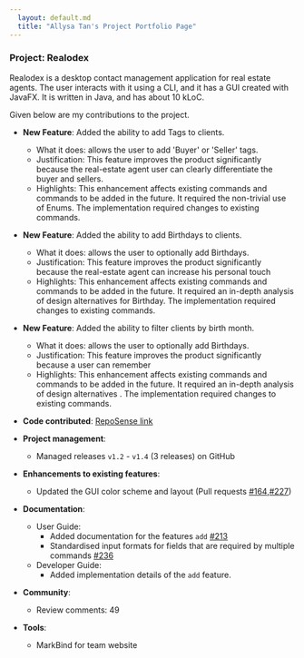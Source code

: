 ```yaml
---
  layout: default.md
  title: "Allysa Tan's Project Portfolio Page"
---
```


### Project: Realodex

Realodex is a desktop contact management application for real estate agents. The user interacts with it using a CLI, and it has a GUI created with JavaFX. It is written in Java, and has about 10 kLoC.

Given below are my contributions to the project.

* **New Feature**: Added the ability to add Tags to clients.
    * What it does: allows the user to add 'Buyer' or 'Seller' tags.
    * Justification: This feature improves the product significantly because the real-estate agent user can clearly differentiate the buyer and sellers.
    * Highlights: This enhancement affects existing commands and commands to be added in the future. It required the non-trivial use of Enums. The implementation required changes to existing commands.

* **New Feature**: Added the ability to add Birthdays to clients.
  * What it does: allows the user to optionally add Birthdays.
  * Justification: This feature improves the product significantly because the real-estate agent can increase his personal touch
  * Highlights: This enhancement affects existing commands and commands to be added in the future. It required an in-depth analysis of design alternatives for Birthday. The implementation required changes to existing commands.

* **New Feature**: Added the ability to filter clients by birth month.
  * What it does: allows the user to optionally add Birthdays.
  * Justification: This feature improves the product significantly because a user can remember
  * Highlights: This enhancement affects existing commands and commands to be added in the future. It required an in-depth analysis of design alternatives . The implementation required changes to existing commands.

* **Code contributed**: [RepoSense link](https://nus-cs2103-ay2324s2.github.io/tp-dashboard/?search=&sort=groupTitle&sortWithin=title&timeframe=commit&mergegroup=&groupSelect=groupByRepos&breakdown=true&checkedFileTypes=docs~functional-code~test-code~other&since=2024-02-23&tabOpen=true&tabType=authorship&tabAuthor=4llysa&tabRepo=AY2324S2-CS2103T-W10-1%2Ftp%5Bmaster%5D&authorshipIsMergeGroup=false&authorshipFileTypes=docs~functional-code~test-code&authorshipIsBinaryFileTypeChecked=false&authorshipIsIgnoredFilesChecked=false)

* **Project management**:
    * Managed releases `v1.2` - `v1.4` (3 releases) on GitHub

* **Enhancements to existing features**:
    * Updated the GUI color scheme and layout (Pull requests [\#164](),[\#227]())

* **Documentation**:
    * User Guide:
        * Added documentation for the features `add` [\#213]()
        * Standardised input formats for fields that are required by multiple commands [\#236]()
    * Developer Guide:
        * Added implementation details of the `add` feature.

* **Community**:
    * Review comments: 49

* **Tools**:
  * MarkBind for team website
